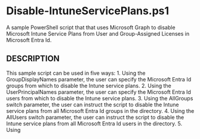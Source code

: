 # Disable-IntuneServicePlans.ps1
A sample PowerShell script that that uses Microsoft Graph to disable Microsoft Intune Service Plans from User and Group-Assigned Licenses in Microsoft Entra Id.

## DESCRIPTION
This sample script can be used in five ways: 
    1. Using the GroupDisplayNames parameter, the user can specify the Microsoft Entra Id groups from which to disable the Intune service plans.
    2. Using the UserPrincipalNames parameter, the user can specify the Microsoft Entra Id users from which to disable the Intune service plans.
    3. Using the AllGroups switch parameter, the user can instruct the script to disable the Intune service plans from all Microsoft Entra Id groups in the directory.
    4. Using the AllUsers switch parameter, the user can instruct the script to disable the Intune service plans from all Microsoft Entra Id users in the directory.
    5. Using
